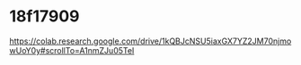 # 18f17909
https://colab.research.google.com/drive/1kQBJcNSU5iaxGX7YZ2JM70njmowUoY0y#scrollTo=A1nmZJu05TeI
